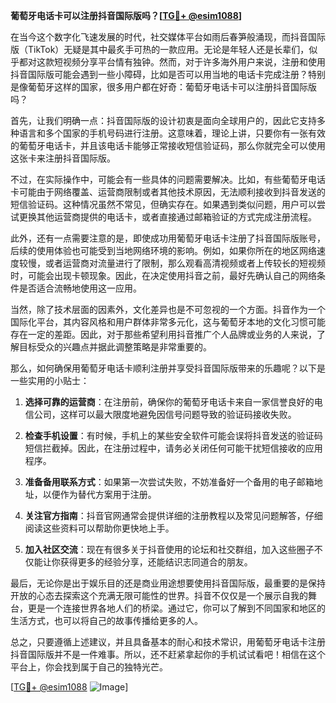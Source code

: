 **葡萄牙电话卡可以注册抖音国际版吗？[[TG💪+ @esim1088](https://t.me/s/esim1088)]**

在当今这个数字化飞速发展的时代，社交媒体平台如雨后春笋般涌现，而抖音国际版（TikTok）无疑是其中最炙手可热的一款应用。无论是年轻人还是长辈们，似乎都对这款短视频分享平台情有独钟。然而，对于许多海外用户来说，注册和使用抖音国际版可能会遇到一些小障碍，比如是否可以用当地的电话卡完成注册？特别是像葡萄牙这样的国家，很多用户都在好奇：葡萄牙电话卡可以注册抖音国际版吗？

首先，让我们明确一点：抖音国际版的设计初衷是面向全球用户的，因此它支持多种语言和多个国家的手机号码进行注册。这意味着，理论上讲，只要你有一张有效的葡萄牙电话卡，并且该电话卡能够正常接收短信验证码，那么你就完全可以使用这张卡来注册抖音国际版。

不过，在实际操作中，可能会有一些具体的问题需要解决。比如，有些葡萄牙电话卡可能由于网络覆盖、运营商限制或者其他技术原因，无法顺利接收到抖音发送的短信验证码。这种情况虽然不常见，但确实存在。如果遇到类似问题，用户可以尝试更换其他运营商提供的电话卡，或者直接通过邮箱验证的方式完成注册流程。

此外，还有一点需要注意的是，即使成功用葡萄牙电话卡注册了抖音国际版账号，后续的使用体验也可能受到当地网络环境的影响。例如，如果你所在的地区网络速度较慢，或者运营商对流量进行了限制，那么观看高清视频或者上传较长的短视频时，可能会出现卡顿现象。因此，在决定使用抖音之前，最好先确认自己的网络条件是否适合流畅地使用这一应用。

当然，除了技术层面的因素外，文化差异也是不可忽视的一个方面。抖音作为一个国际化平台，其内容风格和用户群体非常多元化，这与葡萄牙本地的文化习惯可能存在一定的差距。因此，对于那些希望利用抖音推广个人品牌或业务的人来说，了解目标受众的兴趣点并据此调整策略是非常重要的。

那么，如何确保用葡萄牙电话卡顺利注册并享受抖音国际版带来的乐趣呢？以下是一些实用的小贴士：

1. **选择可靠的运营商**：在注册前，确保你的葡萄牙电话卡来自一家信誉良好的电信公司，这样可以最大限度地避免因信号问题导致的验证码接收失败。
   
2. **检查手机设置**：有时候，手机上的某些安全软件可能会误将抖音发送的验证码短信拦截掉。因此，在注册过程中，请务必关闭任何可能干扰短信接收的应用程序。

3. **准备备用联系方式**：如果第一次尝试失败，不妨准备好一个备用的电子邮箱地址，以便作为替代方案用于注册。

4. **关注官方指南**：抖音官网通常会提供详细的注册教程以及常见问题解答，仔细阅读这些资料可以帮助你更快地上手。

5. **加入社区交流**：现在有很多关于抖音使用的论坛和社交群组，加入这些圈子不仅能让你获得更多的经验分享，还能结识志同道合的朋友。

最后，无论你是出于娱乐目的还是商业用途想要使用抖音国际版，最重要的是保持开放的心态去探索这个充满无限可能性的世界。抖音不仅仅是一个展示自我的舞台，更是一个连接世界各地人们的桥梁。通过它，你可以了解到不同国家和地区的生活方式，也可以将自己的故事传播给更多的人。

总之，只要遵循上述建议，并且具备基本的耐心和技术常识，用葡萄牙电话卡注册抖音国际版并不是一件难事。所以，还不赶紧拿起你的手机试试看吧！相信在这个平台上，你会找到属于自己的独特光芒。

[[TG💪+ @esim1088](https://t.me/s/esim1088) ![Image](https://i.postimg.cc/4NQfJmqS/Snipaste-2025-05-13-00-14-12.png)]